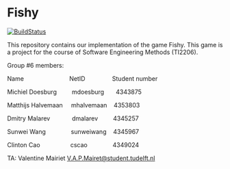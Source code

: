# Fishy 

[![BuildStatus](https://travis-ci.org/ClintonCao/Fishy.svg?branch=master)](https://travis-ci.org/ClintonCao/Fishy)


This repository contains our implementation of the game Fishy. This game is a project for the course of Software Engineering Methods (TI2206).

Group #6 members:

Name   &nbsp;&nbsp;&nbsp;&nbsp;&nbsp;&nbsp;&nbsp;&nbsp;&nbsp;&nbsp;&nbsp;&nbsp;&nbsp;&nbsp;&nbsp;&nbsp;&nbsp;&nbsp;&nbsp;&nbsp;&nbsp;&nbsp;&nbsp;&nbsp;&nbsp; NetID&nbsp;&nbsp;&nbsp;&nbsp;&nbsp;&nbsp;&nbsp;&nbsp;&nbsp;&nbsp;&nbsp;&nbsp;&nbsp;&nbsp;&nbsp;          Student number&nbsp;&nbsp;&nbsp;&nbsp;&nbsp;&nbsp;&nbsp;&nbsp;&nbsp;

Michiel Doesburg &nbsp;&nbsp;&nbsp;&nbsp;&nbsp;&nbsp;&nbsp;      mdoesburg&nbsp;&nbsp;&nbsp;&nbsp;&nbsp;&nbsp;       4343875 

Matthijs Halvemaan &nbsp;&nbsp;&nbsp;&nbsp;mhalvemaan   &nbsp;&nbsp;&nbsp;4353803

Dmitry Malarev &nbsp;&nbsp;&nbsp;&nbsp;&nbsp;&nbsp;&nbsp;&nbsp;&nbsp;&nbsp;&nbsp;       dmalarev&nbsp;&nbsp;&nbsp;&nbsp;&nbsp;&nbsp;&nbsp;&nbsp;        4345257

Sunwei Wang &nbsp;&nbsp;&nbsp;&nbsp;&nbsp;&nbsp;&nbsp;&nbsp;&nbsp;&nbsp;&nbsp;&nbsp;&nbsp;         sunweiwang &nbsp;&nbsp;     4345967

Clinton Cao &nbsp;&nbsp;&nbsp;&nbsp;&nbsp; &nbsp;&nbsp;&nbsp;&nbsp;&nbsp;&nbsp;&nbsp;&nbsp;&nbsp;&nbsp;         cscao&nbsp;&nbsp;&nbsp;&nbsp;&nbsp;&nbsp;&nbsp;&nbsp;&nbsp;&nbsp;&nbsp;&nbsp;&nbsp;&nbsp;           4349024


TA: Valentine Mairiet       V.A.P.Mairet@student.tudelft.nl
